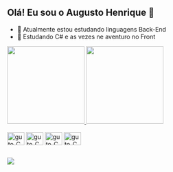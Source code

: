 ## Olá! Eu sou o Augusto Henrique 👋

- 🔭 Atualmente estou estudando linguagens Back-End
- 🌱 Estudando C# e as vezes ne aventuro no Front

<div>
  <a href="https://github.com/Guto-H/Guto-H">
  <img height="180cm" src="https://github-readme-stats.vercel.app/api?username=Guto-H&show_icons=true&theme=prussian"/>
  <img height="180cm" src="https://github-readme-stats.vercel.app/api/top-langs/?username=Guto-H&layout=compact&langs_count=16&theme=prussian"/>
</div>
    
<div style="display: inline-block"><br>
  <img align="center" alt="guto_C#" height="30" width="40" src="https://cdn.jsdelivr.net/gh/devicons/devicon@latest/icons/csharp/csharp-original.svg" />
  <img align="center" alt="guto_C#" height="30" width="40" src="https://cdn.jsdelivr.net/gh/devicons/devicon@latest/icons/python/python-original.svg" />
  <img align="center" alt="guto_C#" height="30" width="40" src="https://cdn.jsdelivr.net/gh/devicons/devicon@latest/icons/html5/html5-original.svg" />
  <img align="center" alt="guto_C#" height="30" width="40" src="https://cdn.jsdelivr.net/gh/devicons/devicon@latest/icons/css3/css3-original.svg" />
</div>

##

<div>
  <a href="https://www.linkedin.com/in/augusto-henrique-p/" target="_blank"><img src="https://img.shields.io/badge/LinkedIn-0077B5?style=for-the-badge&logo=linkedin&logoColor=white"></a>
</div>
          


